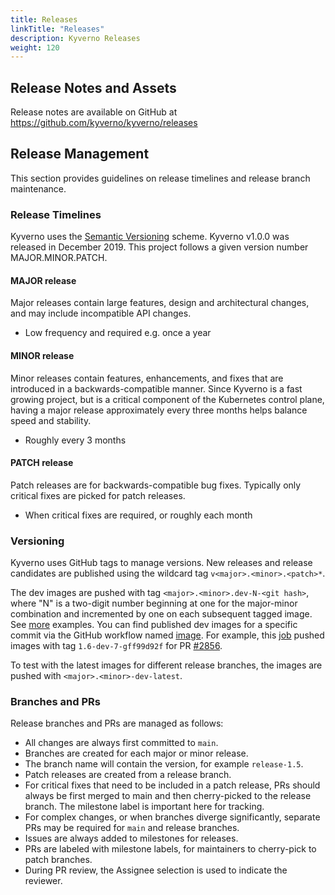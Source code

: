 ```yaml
---
title: Releases
linkTitle: "Releases"
description: Kyverno Releases
weight: 120
---
```


## Release Notes and Assets

Release notes are available on GitHub at https://github.com/kyverno/kyverno/releases

## Release Management

This section provides guidelines on release timelines and release branch maintenance.

### Release Timelines

Kyverno uses the [Semantic Versioning](https://semver.org/) scheme. Kyverno v1.0.0 was released in December 2019. This project follows a given version number MAJOR.MINOR.PATCH.

#### MAJOR release

Major releases contain large features, design and architectural changes, and may include incompatible API changes.

- Low frequency and required e.g. once a year

#### MINOR release

Minor releases contain features, enhancements, and fixes that are introduced in a backwards-compatible manner. Since Kyverno is a fast growing project, but is a critical component of the Kubernetes control plane, having a major release approximately every three months helps balance speed and stability.

- Roughly every 3 months

#### PATCH release

Patch releases are for backwards-compatible bug fixes. Typically only critical fixes are picked for patch releases.

- When critical fixes are required, or roughly each month

### Versioning

Kyverno uses GitHub tags to manage versions. New releases and release candidates are published using the wildcard tag `v<major>.<minor>.<patch>*`.

The dev images are pushed with tag `<major>.<minor>.dev-N-<git hash>`, where "N" is a two-digit number beginning at one for the major-minor combination and incremented by one on each subsequent tagged image. See [more](https://github.com/kyverno/kyverno/pkgs/container/kyverno/versions) examples. You can find published dev images for a specific commit via the GitHub workflow named [image](https://github.com/kyverno/kyverno/actions/workflows/image.yaml). For example, this [job](https://github.com/kyverno/kyverno/runs/4579160206?check_suite_focus=true) pushed images with tag `1.6-dev-7-gff99d92f` for PR [#2856](https://github.com/kyverno/kyverno/pull/2856).

To test with the latest images for different release branches, the images are pushed with `<major>.<minor>-dev-latest`.

### Branches and PRs

Release branches and PRs are managed as follows:

- All changes are always first committed to `main`.
- Branches are created for each major or minor release.
- The branch name will contain the version, for example `release-1.5`.
- Patch releases are created from a release branch.
- For critical fixes that need to be included in a patch release, PRs should always be first merged to main and then cherry-picked to the release branch. The milestone label is important here for tracking.
- For complex changes, or when branches diverge significantly, separate PRs may be required for `main` and release branches.
- Issues are always added to milestones for releases.
- PRs are labeled with milestone labels, for maintainers to cherry-pick to patch branches.
- During PR review, the Assignee selection is used to indicate the reviewer.
